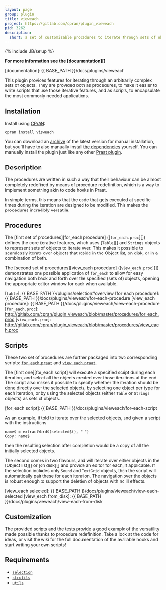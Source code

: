 ```yaml
---
layout: page
group: plugin
title: vieweach
project: https://gitlab.com/cpran/plugin_vieweach
pid: 3262
description:
  short: a set of customizable procedures to iterate through sets of objects
---
```

{% include JB/setup %}

**For more information see the [documentation][]**

[documentation]: {{ BASE_PATH }}/docs/plugins/vieweach

This plugin provides features for iterating through an arbitrarily complex
sets of objects. They are provided both as procedures, to make it easier to
write scripts that use those iterative features, and as scripts, to encapsulate
the most commonly needed applications.

## Installation

Install using [CPrAN][]:

    cpran install vieweach

You can download an [archive][] of the latest version for manual installation,
but you'll have to also manually install [the dependencies](#requirements)
yourself. You can manually install the plugin just like any other [Praat
plugin][plugins].

[plugins]: http://www.fon.hum.uva.nl/praat/manual/plug-ins.html
[archive]: https://gitlab.com/cpran/plugin_vieweach/repository/archive.zip
[cpran]:   https://cpran.net

## Description

The procedures are written in such a way that their behaviour can be almost
completely redefined by means of procedure redefinition, which is a way to
implement something akin to code hooks in Praat.

In simple terms, this means that the code that gets executed at specific times
during the iteration are designed to be modified. This makes the procedures
incredibly versatile.

## Procedures

The [first set of procedures][for_each procedure] ([`for_each.proc`][]) defines
the core iterative features, which uses [`Table`][] and `Strings` objects to
represent sets of objects to iterate over. This makes it possible to seamlessly
iterate over objects that reside in the Object list, on disk, or in a
combination of both.

The [second set of procedures][view_each procedure] ([`view_each.proc`][])
demonstrates one possible application of `for_each` to allow for easy navigation
both back and forth over the specified (sets of) objects, opening the
appropriate editor window for each when available.

[`table`]: {{ BASE_PATH }}/plugins/selection#overview
[for_each procedure]: {{ BASE_PATH }}/docs/plugins/vieweach/for-each-procedure
[view_each procedure]: {{ BASE_PATH }}/docs/plugins/vieweach/view-each-procedure
[`for_each.proc`]: http://gitlab.com/cpran/plugin_vieweach/blob/master/procedures/for_each.proc
[`view_each.proc`]: http://gitlab.com/cpran/plugin_vieweach/blob/master/procedures/view_each.proc

## Scripts

These two set of procedures are further packaged into two corresponding scripts:
[`for_each.praat`][] and [`view_each.praat`][].

The [first one][for_each script] will execute a specified script during each
iteration, and select all the objects created over those iterations at the end.
The script also makes it possible to specify whether the iteration should be
done directly over the selected objects, by selecting one object per type for
each iteration, or by using the selected objects (either `Table` or `Strings`
objects) as sets of objects.

[for_each script]: {{ BASE_PATH }}/docs/plugins/vieweach/for-each-script

As an example, if told to iterate over the selected objects, and given a script
with the instructions

    name$ = extractWord$(selected$(), " ")
    Copy: name$

then the resulting selection after completion would be a copy of all the
initially selected objects.

The second comes in two flavours, and will iterate over either objects in the
[Object list][] or [on disk][] and provide an editor for each, if applicable. If
the selection includes only `Sound` and `TextGrid` objects, then the script will
automatically pair these for each iteration. The navigation over the objects is
robust enough to support the deletion of objects with no ill effects.

[`for_each.praat`]: http://gitlab.com/cpran/plugin_vieweach/blob/master/scripts/for_each.praat
[`view_each.praat`]: http://gitlab.com/cpran/plugin_vieweach/blob/master/scripts/view_each.praat

[view_each selected]: {{ BASE_PATH }}/docs/plugins/vieweach/view-each-selected
[view_each from_disk]: {{ BASE_PATH }}/docs/plugins/vieweach/view-each-from-disk

## Customization

The provided scripts and the tests provide a good example of the versatility
made possible thanks to procedure redefinition. Take a look at the code for
ideas, or visit the wiki for the full documentation of the available hooks and
start writing your own scripts!

## Requirements

* [`selection`](/plugins/selection)
* [`strutils`](/plugins/strutils)
* [`utils`](/plugins/utils)
